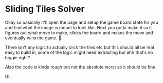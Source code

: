 # Sliding Tiles Solver

Okay so basically it'll open the page and setup the game board state for you and find what the image is meant to look like.
Next you gotta make it so it figures out what move to make, clicks the board and makes the move and eventually wins the game. 🎉

There isn't any logic to actually click the tiles etc but this should all be real easy to build in, some of the logic might need extracting but ehh that's no biggie right?

Also the code is kinda rough but not the absolute worst so it should be fine.

GL
